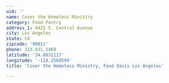 ```yaml
---
uid: ''
name: Cover the Homeless Ministry
category: Food Pantry
address_1: 4425 S. Central Avenue
city: Los Angeles
state: CA
zipcode: '90011'
phone: 323.931.5468
latitude: '34.0031117'
longitude: '-118.2568599'
title: 'Cover the Homeless Ministry, Food Oasis Los Angeles'

---
```


